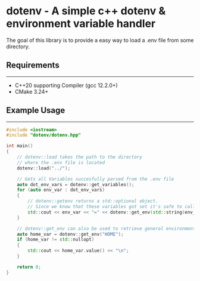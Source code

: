 # dotenv - A simple c++ dotenv & environment variable handler 

The goal of this library is to provide a easy way to load a .env file from some directory.

## Requirements
---
- C++20 supporting Compiler (gcc 12.2.0+)
- CMake 3.24+

## Example Usage
---

```cpp
#include <iostream>
#include "dotenv/dotenv.hpp"

int main()
{
    // dotenv::load takes the path to the directory
    // where the .env file is located
    dotenv::load("../");

    // Gets all Variables succesfully parsed from the .env file
    auto dot_env_vars = dotenv::get_variables();
    for (auto env_var : dot_env_vars)
    {
        // dotenv::getenv returns a std::optional object.
        // Since we know that these variables got set it's safe to call .value() on it
        std::cout << env_var << "=" << dotenv::get_env(std::string(env_var)).value() << "\n";
    }

    // dotenv::get_env can also be used to retrieve general environment variables.
    auto home_var = dotenv::get_env("HOME");
    if (home_var != std::nullopt)
    {
        std::cout << home_var.value() << "\n";
    }

    return 0;
}
```
